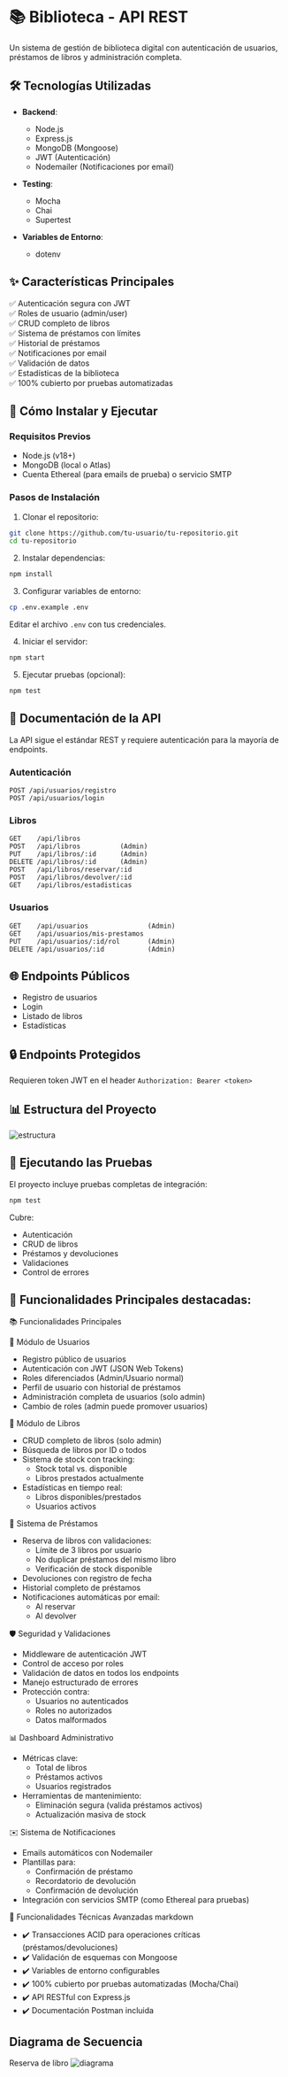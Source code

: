 # 📚 Biblioteca  - API REST

Un sistema de gestión de biblioteca digital con autenticación de usuarios, préstamos de libros y administración completa.

## 🛠 Tecnologías Utilizadas

- **Backend**:
  - Node.js
  - Express.js
  - MongoDB (Mongoose)
  - JWT (Autenticación)
  - Nodemailer (Notificaciones por email)

- **Testing**:
  - Mocha
  - Chai
  - Supertest

- **Variables de Entorno**:
  - dotenv

## ✨ Características Principales

✅ Autenticación segura con JWT  
✅ Roles de usuario (admin/user)  
✅ CRUD completo de libros  
✅ Sistema de préstamos con límites  
✅ Historial de préstamos  
✅ Notificaciones por email  
✅ Validación de datos  
✅ Estadísticas de la biblioteca  
✅ 100% cubierto por pruebas automatizadas  

## 🚀 Cómo Instalar y Ejecutar

### Requisitos Previos
- Node.js (v18+)
- MongoDB (local o Atlas)
- Cuenta Ethereal (para emails de prueba) o servicio SMTP

### Pasos de Instalación

1. Clonar el repositorio:
```bash
git clone https://github.com/tu-usuario/tu-repositorio.git
cd tu-repositorio
```

2. Instalar dependencias:
```bash
npm install
```

3. Configurar variables de entorno:
```bash
cp .env.example .env
```
Editar el archivo `.env` con tus credenciales.

4. Iniciar el servidor:
```bash
npm start
```

5. Ejecutar pruebas (opcional):
```bash
npm test
```

## 📝 Documentación de la API

La API sigue el estándar REST y requiere autenticación para la mayoría de endpoints.

### Autenticación
```http
POST /api/usuarios/registro
POST /api/usuarios/login
```

### Libros
```http
GET    /api/libros
POST   /api/libros          (Admin)
PUT    /api/libros/:id      (Admin)
DELETE /api/libros/:id      (Admin)
POST   /api/libros/reservar/:id
POST   /api/libros/devolver/:id
GET    /api/libros/estadisticas
```

### Usuarios
```http
GET    /api/usuarios               (Admin)
GET    /api/usuarios/mis-prestamos
PUT    /api/usuarios/:id/rol       (Admin)
DELETE /api/usuarios/:id           (Admin)
```

## 🌐 Endpoints Públicos

- Registro de usuarios
- Login
- Listado de libros
- Estadísticas

## 🔒 Endpoints Protegidos

Requieren token JWT en el header `Authorization: Bearer <token>`

## 📊 Estructura del Proyecto

![estructura](image-1.png)

## 🧪 Ejecutando las Pruebas

El proyecto incluye pruebas completas de integración:

```bash
npm test
```

Cubre:
- Autenticación
- CRUD de libros
- Préstamos y devoluciones
- Validaciones
- Control de errores

## 🤝 Funcionalidades Principales destacadas:
📚 Funcionalidades Principales

👥 Módulo de Usuarios

+ Registro público de usuarios
+ Autenticación con JWT (JSON Web Tokens)
+ Roles diferenciados (Admin/Usuario normal)
+ Perfil de usuario con historial de préstamos
+ Administración completa de usuarios (solo admin)
+ Cambio de roles (admin puede promover usuarios)

📖 Módulo de Libros

+ CRUD completo de libros (solo admin)
+ Búsqueda de libros por ID o todos
+ Sistema de stock con tracking:
   - Stock total vs. disponible
   - Libros prestados actualmente
+ Estadísticas en tiempo real:
   - Libros disponibles/prestados
   - Usuarios activos

🔄 Sistema de Préstamos

+ Reserva de libros con validaciones:
   - Límite de 3 libros por usuario
   - No duplicar préstamos del mismo libro
   - Verificación de stock disponible
+ Devoluciones con registro de fecha
+ Historial completo de préstamos
+ Notificaciones automáticas por email:
   - Al reservar
   - Al devolver

🛡️ Seguridad y Validaciones

+ Middleware de autenticación JWT
+ Control de acceso por roles
+ Validación de datos en todos los endpoints
+ Manejo estructurado de errores
+ Protección contra:
   - Usuarios no autenticados
   - Roles no autorizados
   - Datos malformados

📊 Dashboard Administrativo

+ Métricas clave:
   - Total de libros
   - Préstamos activos
   - Usuarios registrados
+ Herramientas de mantenimiento:
   - Eliminación segura (valida préstamos activos)
   - Actualización masiva de stock

✉️ Sistema de Notificaciones

+ Emails automáticos con Nodemailer
+ Plantillas para:
   - Confirmación de préstamo
   - Recordatorio de devolución
   - Confirmación de devolución
+ Integración con servicios SMTP (como Ethereal para pruebas)

🔧 Funcionalidades Técnicas Avanzadas
markdown
- ✔️ Transacciones ACID para operaciones críticas (préstamos/devoluciones)
- ✔️ Validación de esquemas con Mongoose
- ✔️ Variables de entorno configurables
- ✔️ 100% cubierto por pruebas automatizadas (Mocha/Chai)
- ✔️ API RESTful con Express.js
- ✔️ Documentación Postman incluida

## Diagrama de Secuencia 
Reserva de libro
![diagrama](image.png)

